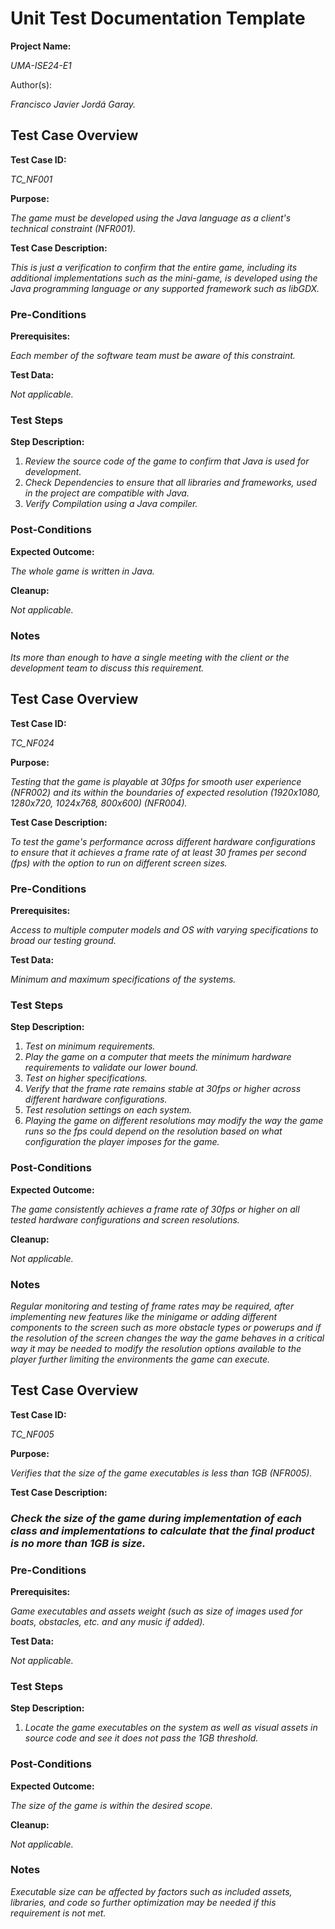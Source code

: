 ﻿# Unit Test Documentation Template
**Project Name:**

*UMA-ISE24-E1*

Author(s):

*Francisco Javier Jordá Garay.*

## Test Case Overview

**Test Case ID:**

*TC\_NF001*

**Purpose:**

*The game must be developed using the Java language as a client's technical constraint (NFR001).*

**Test Case Description:**

*This is just a verification to confirm that the entire game, including its additional implementations such as the mini-game, is developed using the Java programming language or any supported framework such as libGDX.*

### Pre-Conditions
**Prerequisites:**

*Each member of the software team must be aware of this constraint.*

**Test Data:**

*Not applicable.*

### Test Steps
**Step Description:**

1. *Review the source code of the game to confirm that Java is used for development.*
1. *Check Dependencies to ensure that all libraries and frameworks, used in the project are compatible with Java.*
1. *Verify Compilation using a Java compiler.*

### Post-Conditions
**Expected Outcome:**

*The whole game is written in Java.*

**Cleanup:**

*Not applicable.*

### Notes
*Its more than enough to have a single meeting with the client or the development team to discuss this requirement.*










## Test Case Overview

**Test Case ID:**

*TC\_NF024*

**Purpose:**

*Testing that the game is playable at 30fps for smooth user experience (NFR002) and its within the boundaries of expected resolution (1920x1080, 1280x720, 1024x768, 800x600) (NFR004).*

**Test Case Description:**

*To test the game's performance across different hardware configurations to ensure that it achieves a frame rate of at least 30 frames per second (fps) with the option to run on different screen sizes.*
### Pre-Conditions
**Prerequisites:**

*Access to multiple computer models and OS with varying specifications to broad our testing ground.*

**Test Data:**

*Minimum and maximum specifications of the systems.*

### Test Steps
**Step Description:**

1. *Test on minimum requirements.*
1. *Play the game on a computer that meets the minimum hardware requirements to validate our lower bound.*
1. *Test on higher specifications.*
1. *Verify that the frame rate remains stable at 30fps or higher across different hardware configurations.*
1. *Test resolution settings on each system.*
1. *Playing the game on different resolutions may modify the way the game runs so the fps could depend on the resolution based on what configuration the player imposes for the game.*
### Post-Conditions
**Expected Outcome:**

*The game consistently achieves a frame rate of 30fps or higher on all tested hardware configurations and screen resolutions.*

**Cleanup:**

*Not applicable.*

### Notes
*Regular monitoring and testing of frame rates may be required, after implementing new features like the minigame or adding different components to the screen such as more obstacle types or powerups and if the resolution of the screen changes the way the game behaves in a critical way it may be needed to modify the resolution options available to the player further limiting the environments the game can execute.*














## Test Case Overview

**Test Case ID:**

*TC\_NF005*

**Purpose:**

*Verifies that the size of the game executables is less than 1GB (NFR005).*

**Test Case Description:**
### *Check the size of the game during implementation of each class and implementations to calculate that the final product is no more than 1GB is size.*
### Pre-Conditions
**Prerequisites:**

*Game executables and assets weight (such as size of images used for boats, obstacles, etc. and any music if added).*

**Test Data:**

*Not applicable.*

### Test Steps
**Step Description:**

1. *Locate the game executables on the system as well as visual assets in source code and see it does not pass the 1GB threshold.*
### Post-Conditions
**Expected Outcome:**

*The size of the game is within the desired scope.*

**Cleanup:**

*Not applicable.*

### Notes
*Executable size can be affected by factors such as included assets, libraries, and code so further optimization may be needed if this requirement is not met.*


